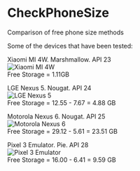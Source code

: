 # CheckPhoneSize
Comparison of free phone size methods

Some of the devices that have been tested:


Xiaomi MI 4W. Marshmallow. API 23<br/>
![Xiaomi MI 4W](../master/screenshots/Xiao_Mi4W_After.png)<br/>
Free Storage = 1.11GB


LGE Nexus 5. Nougat. API 24<br/>
![LGE Nexus 5](../master/screenshots/LGE_Nexus5_After.png)<br/>
Free Storage = 12.55 - 7.67 = 4.88 GB


Motorola Nexus 6. Nougat. API 25<br/>
![Motorola Nexus 6](../master/screenshots/Motorola_Nexus6_After.png)<br/>
Free Storage = 29.12 - 5.61 = 23.51 GB


Pixel 3 Emulator. Pie. API 28<br/>
![Pixel 3 Emulator](../master/screenshots/Pixel3_Emulator_Pie.png)<br/>
Free Storage = 16.00 - 6.41 = 9.59 GB
